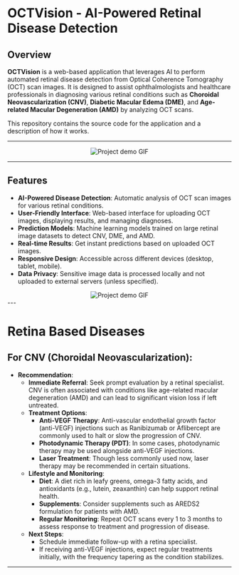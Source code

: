 # OCTVision - AI-Powered Retinal Disease Detection

## Overview

**OCTVision** is a web-based application that leverages AI to perform automated retinal disease detection from Optical Coherence Tomography (OCT) scan images. It is designed to assist ophthalmologists and healthcare professionals in diagnosing various retinal conditions such as **Choroidal Neovascularization (CNV)**, **Diabetic Macular Edema (DME)**, and **Age-related Macular Degeneration (AMD)** by analyzing OCT scans.

This repository contains the source code for the application and a description of how it works.

---
<div align="center">
  
  <img src="https://raw.githubusercontent.com/aditya-raaj/OCTVision/main/archive/home.gif" alt="Project demo GIF" />

</div>



---



## Features

- **AI-Powered Disease Detection**: Automatic analysis of OCT scan images for various retinal conditions.
- **User-Friendly Interface**: Web-based interface for uploading OCT images, displaying results, and managing diagnoses.
- **Prediction Models**: Machine learning models trained on large retinal image datasets to detect CNV, DME, and AMD.
- **Real-time Results**: Get instant predictions based on uploaded OCT images.
- **Responsive Design**: Accessible across different devices (desktop, tablet, mobile).
- **Data Privacy**: Sensitive image data is processed locally and not uploaded to external servers (unless specified).


<div align="center">
  <img src="https://raw.githubusercontent.com/aditya-raaj/OCTVision/main/archive/diagnose.gif" alt="Project demo GIF" />

</div>
---

# Retina Based Diseases


## For CNV (Choroidal Neovascularization):

- **Recommendation**:
    - **Immediate Referral**: Seek prompt evaluation by a retinal specialist. CNV is often associated with conditions like age-related macular degeneration (AMD) and can lead to significant vision loss if left untreated.
    - **Treatment Options**:
        - **Anti-VEGF Therapy**: Anti-vascular endothelial growth factor (anti-VEGF) injections such as Ranibizumab or Aflibercept are commonly used to halt or slow the progression of CNV.
        - **Photodynamic Therapy (PDT)**: In some cases, photodynamic therapy may be used alongside anti-VEGF injections.
        - **Laser Treatment**: Though less commonly used now, laser therapy may be recommended in certain situations.
    - **Lifestyle and Monitoring**:
        - **Diet**: A diet rich in leafy greens, omega-3 fatty acids, and antioxidants (e.g., lutein, zeaxanthin) can help support retinal health.
        - **Supplements**: Consider supplements such as AREDS2 formulation for patients with AMD.
        - **Regular Monitoring**: Repeat OCT scans every 1 to 3 months to assess response to treatment and progression of disease.
    - **Next Steps**:
        - Schedule immediate follow-up with a retina specialist.
        - If receiving anti-VEGF injections, expect regular treatments initially, with the frequency tapering as the condition stabilizes.

---
